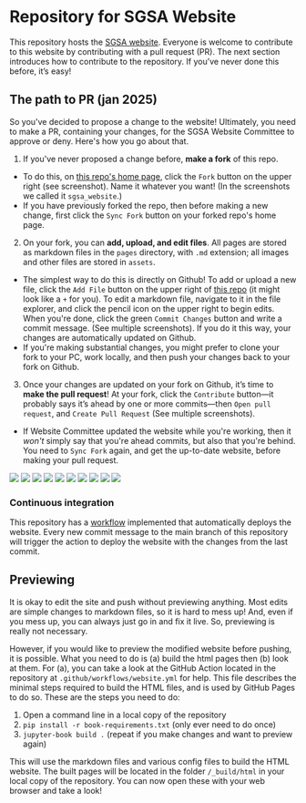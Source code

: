 # Repository for SGSA Website

This repository hosts the [SGSA website](https://berkeley-sgsa.github.io). 
Everyone is welcome to contribute to this website by contributing with a pull request (PR). 
The next section introduces how to contribute to the repository. If you’ve never done this before, it’s easy!

## The path to PR (jan 2025)
 
So you've decided to propose a change to the website! Ultimately, you need to make a PR, containing your changes, for 
the SGSA Website Committee to approve or deny. Here's how you go about that. 

1. If you've never proposed a change before, **make a fork** of this repo.
  - To do this, on [this repo's home page](https://github.com/berkeley-sgsa/berkeley-sgsa.github.io), click the `Fork` button on the upper right (see screenshot). Name it whatever you want! (In the screenshots we called it `sgsa_website`.)
  - If you have previously forked the repo, then before making a new change, first click the `Sync Fork` button on your forked repo's home page. 
2. On your fork, you can **add, upload, and edit files**. All pages are stored as markdown files in the `pages` directory, with `.md` extension; all images and other files are stored in `assets`. 
  - The simplest way to do this is directly on Github! To add or upload a new file, click the `Add File` button on the upper right of [this repo](https://github.com/berkeley-sgsa/berkeley-sgsa.github.io) (it might look like a `+` for you). To edit a markdown file, navigate to it in the file explorer, and click the pencil icon on the upper right to begin edits. When you're done, click the green `Commit Changes` button and write a commit message. (See multiple screenshots). If you do it this way, your changes are automatically updated on Github. 
  - If you're making substantial changes, you might prefer to clone your fork to your PC, work locally, and then push your changes back to your fork on Github.
3. Once your changes are updated on your fork on Github, it’s time to **make the pull request**! At your fork, click the `Contribute` button—it probably says it’s ahead by one or more commits—then `Open pull request`, and `Create Pull Request` (See multiple screenshots).
  - If Website Committee updated the website while you're working, then it *won't* simply say that you're ahead commits, but also that you're behind. You need to `Sync Fork` again, and get the up-to-date website, before making your pull request. 

![](docs/pr-screens/1.png)
![](docs/pr-screens/2.png)
![](docs/pr-screens/3.png)
![](docs/pr-screens/4.png)
![](docs/pr-screens/5.png)
![](docs/pr-screens/6.png)
![](docs/pr-screens/7.png)
![](docs/pr-screens/8.png)
![](docs/pr-screens/9.png)
![](docs/pr-screens/10.png)

### Continuous integration

This repository has a [workflow](https://github.com/berkeley-sgsa/berkeley-sgsa.github.io/blob/main/.github/workflows/website.yml) implemented that automatically deploys the website. 
Every new commit message to the main branch of this repository will trigger the action to deploy the website with the changes from the last commit.

## Previewing

It is okay to edit the site and push without previewing anything. Most edits are simple changes to markdown files, so it is hard to mess up! And, even if you mess up, you can always just go in and fix it live. So, previewing is really not necessary.

However, if you would like to preview the modified website before pushing, it is possible. What you need to do is (a) build the html pages then (b) look at them. For (a), you can take a look at the GitHub Action located in the repository at `.github/workflows/website.yml` for help. This file describes the minimal steps required to build the HTML files, and is used by GitHub Pages to do so. These are the steps you need to do:

1. Open a command line in a local copy of the repository
2. `pip install -r book-requirements.txt` (only ever need to do once)
3. `jupyter-book build .` (repeat if you make changes and want to preview again)

This will use the markdown files and various config files to build the HTML website. The built pages will be located in the folder `/_build/html` in your local copy of the repository. You can now open these with your web browser and take a look!
